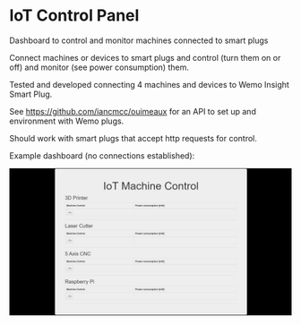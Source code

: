 # IoT Control Panel
Dashboard to control and monitor machines connected to smart plugs

Connect machines or devices to smart plugs and control (turn them on or off) and monitor (see power consumption) them.

Tested and developed connecting 4 machines and devices to Wemo Insight Smart Plug.

See https://github.com/iancmcc/ouimeaux for an API to set up and environment with Wemo plugs.

Should work with smart plugs that accept http requests for control.

Example dashboard (no connections established):

![dashboard](https://github.com/javierb07/IoT_Control_Panel/blob/master/Example_Panel.jpg)

